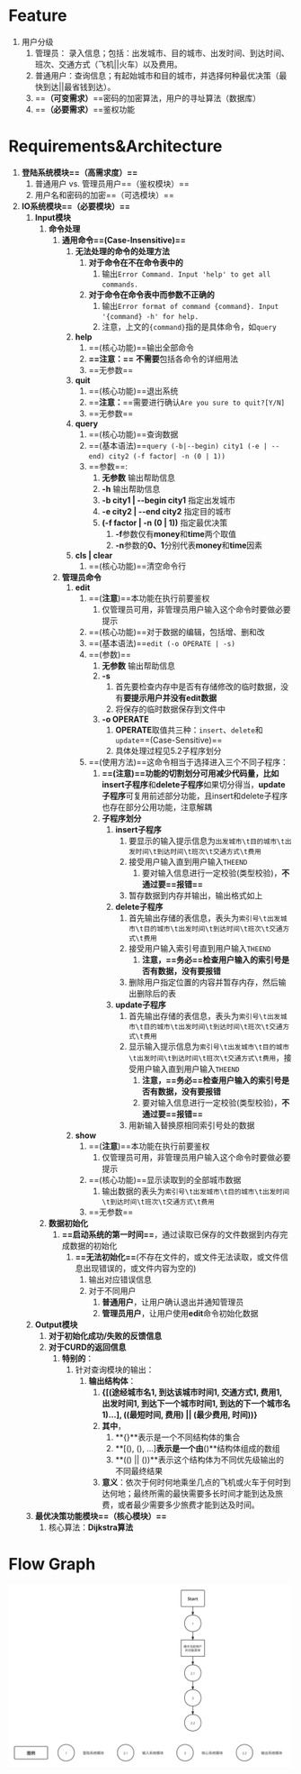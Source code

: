 # Feature

1. 用户分级
   1. 管理员： 录入信息；包括：出发城市、目的城市、出发时间、到达时间、班次、交通方式（飞机||火车）以及费用。
   2. 普通用户：查询信息；有起始城市和目的城市，并选择何种最优决策（最快到达||最省钱到达）。
   3. ==**（可变需求）**==密码的加密算法，用户的寻址算法（数据库）
   3. ==**（必要需求）**==鉴权功能



# Requirements&Architecture

1. **登陆系统模块==（高需求度）==**
   1. 普通用户 vs. 管理员用户==（鉴权模块）==
   1. 用户名和密码的加密==（可选模块）==
2. **IO系统模块==（必要模块）==**
   1. **Input模块**
      1. **命令处理**
         1. **通用命令==(Case-Insensitive)==**
            1. **无法处理的命令的处理方法**
               1. **对于命令在不在命令表中的**
                  1. 输出`Error Command. Input 'help' to get all commands.`
               2. **对于命令在命令表中而参数不正确的**
                  1. 输出`Error format of command {command}. Input '{command} -h' for help.`
                  2. 注意，上文的`{command}`指的是具体命令，如`query` 
            2. **help**
               1. ==(核心功能)==输出全部命令
               2. **==注意：==** **不需要**包括各命令的详细用法
               3. ==无参数==
            3. **quit**
               1. ==(核心功能)==退出系统
               2. ==**注意：**==需要进行确认`Are you sure to quit?[Y/N]`
               3. ==无参数==
            4. **query**
               1. ==(核心功能)==查询数据
               2. ==(基本语法)==`query (-b|--begin) city1 (-e | --end) city2 (-f factor| -n (0 | 1))`
               3. ==参数==:
                  1. **无参数**								   输出帮助信息 
                  2. **-h**										   输出帮助信息
                  3. **-b city1 | --begin city1** 	 指定出发城市
                  4. **-e city2 | --end city2** 		指定目的城市
                  5. **(-f factor | -n (0 | 1))**         指定最优决策
                     1. **-f**参数仅有**money**和**time**两个取值
                     2. **-n**参数的**0、1**分别代表**money**和**time**因素
            5. **cls | clear**
               1. ==(核心功能)==清空命令行
         2. **管理员命令**
            1. **edit**
               1. ==(**注意**)==本功能在执行前要鉴权
                  1. 仅管理员可用，非管理员用户输入这个命令时要做必要提示
               2. ==(核心功能)==对于数据的编辑，包括增、删和改
               3. ==(基本语法)==`edit (-o OPERATE | -s)`
               4. ==(参数)==
                  1. **无参数** 输出帮助信息 
                  2. **-s**
                     1. 首先要检查内存中是否有存储修改的临时数据，没有**要提示用户并没有edit数据**
                     2. 将保存的临时数据保存到文件中
                  3. **-o OPERATE**
                     1. **OPERATE**取值共三种：`insert`、`delete`和`update`==(Case-Sensitive)==
                     2. 具体处理过程见5.2子程序划分
               5. ==(使用方法)==这命令相当于选择进入三个不同子程序：
                  1. **==(注意)==**功能的切割划分可用减少代码量，比如**insert子程序**和**delete子程序**如果切分得当，**update子程序**可复用前述部分功能，且insert和delete子程序也存在部分公用功能，注意解耦
                  2. **子程序划分**
                     1. **insert子程序**
                        1. 要显示的输入提示信息为`出发城市\t目的城市\t出发时间\t到达时间\t班次\t交通方式\t费用`
                        2. 接受用户输入直到用户输入`THEEND`
                           1. 要对输入信息进行一定校验(类型校验)，**不通过要==报错==**
                        3. 暂存数据到内存并输出，输出格式如上
                     2. **delete子程序**
                        1. 首先输出存储的表信息，表头为`索引号\t出发城市\t目的城市\t出发时间\t到达时间\t班次\t交通方式\t费用`
                        2. 接受用户输入索引号直到用户输入`THEEND`
                           1. **注意，==务必==检查用户输入的索引号是否有数据，没有要报错**
                        3. 删除用户指定位置的内容并暂存内存，然后输出删除后的表
                     3. **update子程序**
                        1. 首先输出存储的表信息，表头为`索引号\t出发城市\t目的城市\t出发时间\t到达时间\t班次\t交通方式\t费用`
                        2. 显示输入提示信息为`索引号\t出发城市\t目的城市\t出发时间\t到达时间\t班次\t交通方式\t费用`，接受用户输入直到用户输入`THEEND`
                           1. **注意，==务必==检查用户输入的索引号是否有数据，没有要报错**
                           2. 要对输入信息进行一定校验(类型校验)，**不通过要==报错==**
                        3. 用新输入替换原相同索引号处的数据
            2. **show**
               1. ==(**注意**)==本功能在执行前要鉴权
                  1. 仅管理员可用，非管理员用户输入这个命令时要做必要提示
               2. ==(核心功能)==显示读取到的全部城市数据
                  1. 输出数据的表头为`索引号\t出发城市\t目的城市\t出发时间\t到达时间\t班次\t交通方式\t费用`
               3. ==无参数==
      2. **数据初始化**
         1. **==启动系统的第一时间==**，通过读取已保存的文件数据到内存完成数据的初始化
            1. **==无法初始化==**(不存在文件的，或文件无法读取，或文件信息出现错误的，或文件内容为空的)
               1. 输出对应错误信息
               2. 对于不同用户
                  1. **普通用户**，让用户确认退出并通知管理员
                  2. **管理员用户**，让用户使用**edit**命令初始化数据
   2. **Output模块**
      1. **对于初始化成功/失败的反馈信息**
      2. **对于CURD的返回信息**
         1. **特别的**：
            1. 针对查询模块的输出：
               1. **输出结构体**：
                  1. **{[(途经城市名1, 到达该城市时间1, 交通方式1, 费用1, 出发时间1, 到达下一个城市时间1, 到达的下一个城市名1)...], ((最短时间, 费用) || (最少费用, 时间))}**
                  2. **其中**，
                     1. **{}**表示是一个不同结构体的集合
                     2. **[(), (), ...]**表示是一个由**()**结构体组成的数组
                     3. **(() || ())**表示这个结构体为不同优先级输出的不同最终结果
                  3. **意义**：依次于何时何地乘坐几点的飞机或火车于何时到达何地；最终所需的最快需要多长时间才能到达及旅费，或者最少需要多少旅费才能到达及时间。
   3. **最优决策功能模块==（核心模块）==**
      1. 核心算法：**Dijkstra算法**

# Flow Graph

![FlowGraph](./MarkdownRes/Pictures/FlowGraph.svg)
